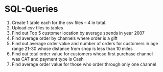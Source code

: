 # SQL-Queries

1. Create 1 table each for the csv files – 4 in total.
2. Upload csv files to tables
3. Find out Top 5 customer location by average spends in year 2007
4.  Find average order by channels where order is a gift
5.  Find out average order value and number of orders for customers in age range 21-30 whose distance from shop is less than 10 miles
6.  Find out total order value for customers whose first purchase channel was CAT and payment type is Cash
7.  Find average order value for those who order through only one channel
